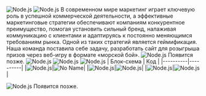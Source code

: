 ![Node.js](/docs/img/SeaBattle.png)
![Node.js](/docs/img/About.png)
  В современном мире маркетинг играет ключевую роль в успешной коммерческой деятельности, а эффективные маркетинговые стратегии обеспечивают компаниям конкурентное преимущество, помогая установить сильный бренд, налаживая коммуникацию с клиентами и адаптируясь к постоянно меняющимся требованиям рынка. Одной из таких стратегий является геймификация. Наша команда поставила себе задачу, разработать сайт для розыгрыша призов через веб-игру в формате «морской бой».
![Node.js](/docs/img/Start.png)
  Появится позже.
![Node.js](/docs/img/Block.png)
![Node.js](https://i.imgur.com/GZxGyRX.png)
![Node.js](/docs/img/Func.png)
| Блок-схема | Код |
|----------|----------|
|![Node.js](/docs/img/createeventbs.jpg)|![No Name](/docs/img/createevent.png)| 
|![Node.js](/docs/img/firebyuserbs.jpg)|![Node.js](/docs/img/firebyuser.PNG)|
|![Node.js](/docs/img/setitemforcellbs.jpg)|![Node.js](/docs/img/setitemforcell.PNG)|

![Node.js](/docs/img/Inter.png)
  Появится позже.

